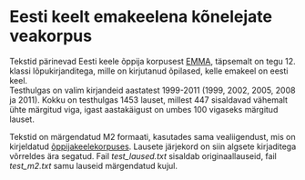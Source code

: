 # Eesti keelt emakeelena kõnelejate veakorpus
Tekstid pärinevad Eesti keele õppija korpusest [EMMA](https://korpused.keeleressursid.ee/emma/), täpsemalt on tegu 12. klassi lõpukirjanditega, mille on kirjutanud õpilased, kelle emakeel on eesti keel.  
Testhulgas on valim kirjandeid aastatest 1999-2011 (1999, 2002, 2005, 2008 ja 2011). Kokku on testhulgas 1453 lauset, millest 447 sisaldavad vähemalt ühte märgitud viga, igast aastakäigust on umbes 100 vigaseks märgitud lauset.

Tekstid on märgendatud M2 formaati, kasutades sama vealiigendust, mis on kirjeldatud [õppijakeelekorpuses](https://github.com/tlu-dt-nlp/EstGEC-L2-Corpus). Lausete järjekord on siin algsete kirjaditega võrreldes ära segatud. Fail *test_laused.txt* sisaldab originaallauseid, fail *test_m2.txt* samu lauseid märgendatud kujul. 
